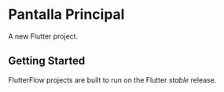 # Pantalla Principal

A new Flutter project.

## Getting Started

FlutterFlow projects are built to run on the Flutter _stable_ release.
